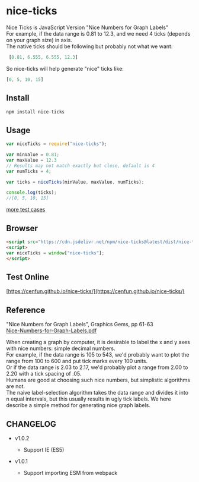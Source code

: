 # nice-ticks
Nice Ticks is JavaScript Version "Nice Numbers for Graph Labels"  
For example, if the data range is 0.81 to 12.3, and we need 4 ticks (depends on your graph size) in axis.  
The native ticks should be following but probably not what we want:  
```js
 [0.81, 6.555, 6.555, 12.3]
```
So nice-ticks will help generate "nice" ticks like:
```js
[0, 5, 10, 15]
```

## Install
```sh
npm install nice-ticks
```

## Usage
```js
var niceTicks = require("nice-ticks");

var minValue = 0.81;
var maxValue = 12.3
// Results may not match exactly but close, default is 4
var numTicks = 4;

var ticks = niceTicks(minValue, maxValue, numTicks);

console.log(ticks);
//[0, 5, 10, 15]

```

[more test cases](test/test.js)

## Browser
```html
<script src="https://cdn.jsdelivr.net/npm/nice-ticks@latest/dist/nice-ticks.js"></script>
<script>
var niceTicks = window["nice-ticks"];
</script>
```

## Test Online
[https://cenfun.github.io/nice-ticks/](https://cenfun.github.io/nice-ticks/)

## Reference
"Nice Numbers for Graph Labels", Graphics Gems, pp 61-63  
[Nice-Numbers-for-Graph-Labels.pdf](docs/Nice-Numbers-for-Graph-Labels.pdf)

When creating a graph by computer, it is desirable to label the x and y axes with nice numbers: simple decimal numbers.  
For example, if the data range is 105 to 543, we'd probably want to plot the range from 100 to 600 and put tick marks every 100 units.  
Or if the data range is 2.03 to 2.17, we'd probably plot a range from 2.00 to 2.20 with a tick spacing of .05.  
Humans are good at choosing such nice numbers, but simplistic algorithms are not.  
The naive label-selection algorithm takes the data range and divides it into n equal intervals, but this usually results in ugly tick labels. 
We here describe a simple method for generating nice graph labels. 

## CHANGELOG

* v1.0.2
    * Support IE (ES5)

* v1.0.1
    * Support importing ESM from webpack
